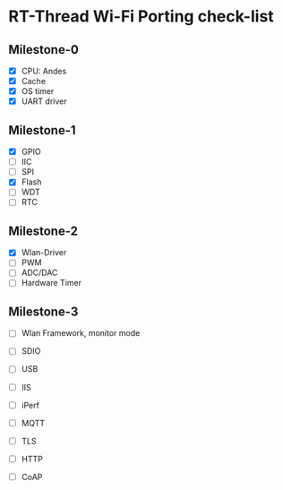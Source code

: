 # RT-Thread Wi-Fi Porting check-list

## Milestone-0

* [x] CPU: Andes
* [x] Cache
* [x] OS timer
* [x] UART driver

## Milestone-1

* [x] GPIO
* [ ] IIC
* [ ] SPI
* [x] Flash
* [ ] WDT
* [ ] RTC

## Milestone-2

* [x] Wlan-Driver
* [ ] PWM
* [ ] ADC/DAC
* [ ] Hardware Timer

## Milestone-3

* [ ] Wlan Framework, monitor mode
* [ ] SDIO
* [ ] USB
* [ ] IIS

* [ ] iPerf
* [ ] MQTT
* [ ] TLS
* [ ] HTTP
* [ ] CoAP
